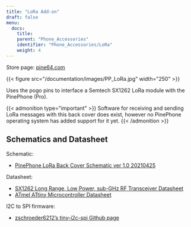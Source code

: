 ```yaml
---
title: "LoRa Add-on"
draft: false
menu:
  docs:
    title:
    parent: "Phone_Accessories"
    identifier: "Phone_Accessories/LoRa"
    weight: 4
---
```


Store page: [pine64.com](https://pine64.com/product/pinephone-pinephone-pro-pindio-lora-add-on-case/)

{{< figure src="/documentation/images/PP_LoRa.jpg" width="250" >}}

Uses the pogo pins to interface a Semtech SX1262 LoRa module with the PinePhone (Pro).

{{< admonition type="important" >}}
Software for receiving and sending LoRa messages with this back cover does exist, however no PinePhone operating system has added support for it yet.
{{< /admonition >}}

## Schematics and Datasheet

Schematic:

* [PinePhone LoRa Back Cover Schematic ver 1.0 20210425](https://files.pine64.org/doc/PinePhone/Pinephone%20LoRa%20Back%20Cover%20Panel%20Schematic-v1.0-20210425.pdf)

Datasheet:

* [SX1262 Long Range, Low Power, sub-GHz RF Transceiver Datasheet](https://files.pine64.org/doc/datasheet/pinephone/DS_SX1261-2_V1.1-1307803.pdf)
* [ATmel ATtiny Microcontroller Datasheet](https://files.pine64.org/doc/datasheet/pinephone/ATmel%20ATTiny%20Microcontroller%20Datasheet.pdf)

I2C to SPI firmware:

* [zschroeder6212’s tiny-i2c-spi Github page](https://github.com/zschroeder6212/tiny-i2c-spi)
